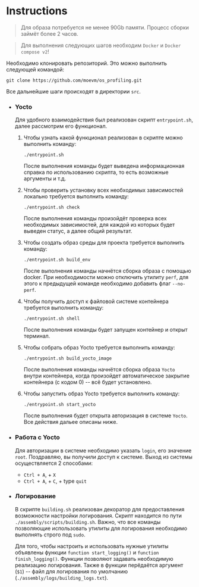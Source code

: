 # **Instructions**
> Для образа потребуется не менее 90Gb памяти. Процесс сборки займёт более 2 часов.

> Для выполнения следующих шагов необходим `Docker` и `Docker compose v2`!

Необходимо клонировать репозиторий. Это можно выполнить следующей командой:
```
git clone https://github.com/moevm/os_profiling.git
```
Все дальнейшие шаги происходят в директории `src`.

- ### **Yocto**
    Для удобного взаимодействия был реализован скрипт `entrypoint.sh`, далее рассмотрим его функционал.
    1. Чтобы узнать какой функционал реализован в скрипте можно выполнить команду:
        ```
        ./entrypoint.sh
        ```
        
        После выполнения команды будет выведена информационная справка по использованию скрипта, то есть возможные аргументы и т.д.
    
    2. Чтобы проверить установку всех необходимых зависимостей локально требуется выполнить команду:
        ```
        ./entrypoint.sh check
        ```
        
        После выполнения команды произойдёт проверка всех необходимых зависимостей, для каждой из которых будет выведен статус, а далее общий результат.
        
    3. Чтобы создать образ среды для проекта требуется выполнить команду:
        ```
        ./entrypoint.sh build_env
        ```
        
        После выполнения команды начнётся сборка образа с помощью docker. 
        При необходимости можно отключить утилиту `perf`, для этого к предыдущей команде необходимо добавить флаг `--no-perf`. 
    
    4.  Чтобы получить доступ к файловой системе контейнера требуется выполнить команду:
        ```
        ./entrypoint.sh shell
        ```
        
        После выполнения команды будет запущен контейнер и открыт терминал. 
    
    5.  Чтобы собрать образ Yocto требуется выполнить команду:
        ```
        ./entrypoint.sh build_yocto_image
        ```
        
        После выполнения команды начнётся сборка образа `Yocto` внутри контейнера, когда произойдет автоматическое закрытие контейнера (с кодом 0) -- всё будет установлено. 
    
    6.  Чтобы запустить образ Yocto требуется выполнить команду:
        ```
        ./entrypoint.sh start_yocto
        ```
        
        После выполнения будет открыта авторизация в системе `Yocto`. Все действия дальее описаны ниже.

- ### **Работа с Yocto**
    Для авторизации в системе необходимо указать `login`, его значение `root`.
    Поздравляю, вы получили доступ к системе.
    Выход из системы осуществляется 2 способами:
    - `Ctrl + A`, + `X`
    - `Ctrl + A`, + `C`, + type `quit`
        
- ### **Логирование**
    В скрипте `building.sh` реализован декоратор для предоставления возможности настройки логирования. Скрипт находится по пути `./assembly/scripts/building.sh`. Важно, что все команды позволяющие использовать утилиты для логирования необходимо выполнять строго под `sudo`.
    
    Для того, чтобы настроить и использовать нужные утилиты объявлены функции `function start_logging()` и `function finish_logging()`. Функции позволяют задавать необходимую реализацию логирования. Также в функции перёдаётся аргумент (`$1`) -- файл для логирования по умолчанию (`./assembly/logs/building_logs.txt`).
    
